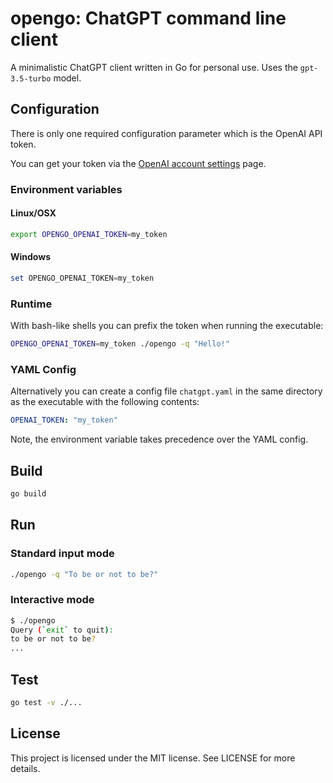 # opengo: ChatGPT command line client

A minimalistic ChatGPT client written in Go for personal use. Uses the `gpt-3.5-turbo` model.

## Configuration

There is only one required configuration parameter which is the OpenAI API token.

You can get your token via the [OpenAI account settings](https://platform.openai.com/account/api-keys) page.

### Environment variables

#### Linux/OSX

```bash
export OPENGO_OPENAI_TOKEN=my_token
```

#### Windows

```powershell
set OPENGO_OPENAI_TOKEN=my_token
```

### Runtime

With bash-like shells you can prefix the token when running the executable:

```bash
OPENGO_OPENAI_TOKEN=my_token ./opengo -q "Hello!"
```

### YAML Config

Alternatively you can create a config file `chatgpt.yaml` in the same directory as the executable with the following contents:

```yaml
OPENAI_TOKEN: "my_token"
``` 

Note, the environment variable takes precedence over the YAML config.

## Build

```bash
go build
```

## Run

### Standard input mode

```bash
./opengo -q "To be or not to be?"
```

### Interactive mode

```bash
$ ./opengo
Query (`exit` to quit):
to be or not to be?
...
```

## Test

```bash
go test -v ./...
```

## License

This project is licensed under the MIT license. See LICENSE for more details.